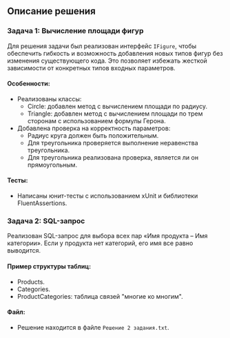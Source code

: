 ## Описание решения

### Задача 1: Вычисление площади фигур
Для решения задачи был реализован интерфейс `IFigure`, чтобы обеспечить гибкость и возможность добавления новых типов фигур без изменения существующего кода. Это позволяет избежать жесткой зависимости от конкретных типов входных параметров.

#### Особенности:
- Реализованы классы:
  - Circle: добавлен метод с вычислением площади по радиусу.
  - Triangle: добавлен метод с вычислением площади по трем сторонам с использованием формулы Герона.
- Добавлена проверка на корректность параметров:
  - Радиус круга должен быть положительным.
  - Для треугольника проверяется выполнение неравенства треугольника.
  - Для треугольника реализована проверка, является ли он прямоугольным.

#### Тесты:
- Написаны юнит-тесты с использованием xUnit и библиотеки FluentAssertions.

### Задача 2: SQL-запрос
Реализован SQL-запрос для выбора всех пар «Имя продукта – Имя категории». Если у продукта нет категорий, его имя все равно выводится.

#### Пример структуры таблиц:
- Products.
- Categories.
- ProductCategories: таблица связей "многие ко многим".

#### Файл:
- Решение находится в файле `Решение 2 задания.txt`.
